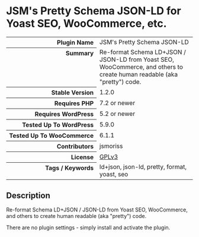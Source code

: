 <h1>JSM&#039;s Pretty Schema JSON-LD for Yoast SEO, WooCommerce, etc.</h1>

<table>
<tr><th align="right" valign="top" nowrap>Plugin Name</th><td>JSM&#039;s Pretty Schema JSON-LD</td></tr>
<tr><th align="right" valign="top" nowrap>Summary</th><td>Re-format Schema LD+JSON / JSON-LD from Yoast SEO, WooCommerce, and others to create human readable (aka &quot;pretty&quot;) code.</td></tr>
<tr><th align="right" valign="top" nowrap>Stable Version</th><td>1.2.0</td></tr>
<tr><th align="right" valign="top" nowrap>Requires PHP</th><td>7.2 or newer</td></tr>
<tr><th align="right" valign="top" nowrap>Requires WordPress</th><td>5.2 or newer</td></tr>
<tr><th align="right" valign="top" nowrap>Tested Up To WordPress</th><td>5.9.0</td></tr>
<tr><th align="right" valign="top" nowrap>Tested Up To WooCommerce</th><td>6.1.1</td></tr>
<tr><th align="right" valign="top" nowrap>Contributors</th><td>jsmoriss</td></tr>
<tr><th align="right" valign="top" nowrap>License</th><td><a href="https://www.gnu.org/licenses/gpl.txt">GPLv3</a></td></tr>
<tr><th align="right" valign="top" nowrap>Tags / Keywords</th><td>ld+json, json-ld, pretty, format, yoast, seo</td></tr>
</table>

<h2>Description</h2>

<p>Re-format Schema LD+JSON / JSON-LD from Yoast SEO, WooCommerce, and others to create human readable (aka "pretty") code.</p>

<p>There are no plugin settings - simply install and activate the plugin.</p>

